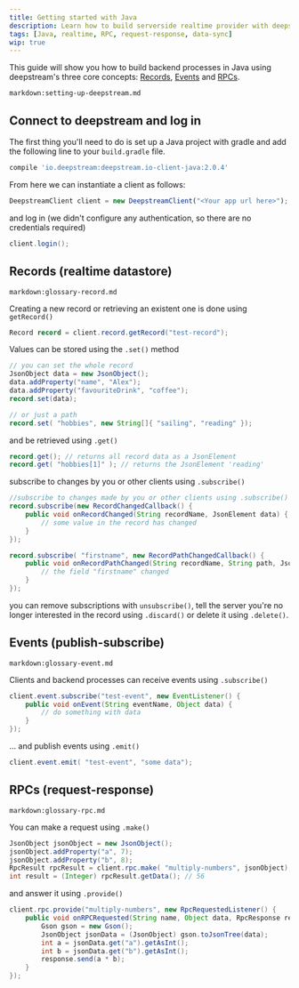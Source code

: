 ```yaml
---
title: Getting started with Java
description: Learn how to build serverside realtime provider with deepstream and Java
tags: [Java, realtime, RPC, request-response, data-sync]
wip: true
---
```


This guide will show you how to build backend processes in Java using deepstream's three core concepts: [Records](/tutorials/guides/records/), [Events](/tutorials/guides/events/) and [RPCs](/tutorials/guides/remote-procedure-calls/).

`markdown:setting-up-deepstream.md`

## Connect to deepstream and log in

The first thing you'll need to do is set up a Java project with gradle and add the following line to your `build.gradle` file.

```bash
compile 'io.deepstream:deepstream.io-client-java:2.0.4'
```

From here we can instantiate a client as follows:

```javascript
DeepstreamClient client = new DeepstreamClient("<Your app url here>");
```

and log in (we didn't configure any authentication, so there are no credentials required)

```java
client.login();
```

## Records (realtime datastore)

`markdown:glossary-record.md`

Creating a new record or retrieving an existent one is done using `getRecord()`

```java
Record record = client.record.getRecord("test-record");
```

Values can be stored using the `.set()` method

```java
// you can set the whole record
JsonObject data = new JsonObject();
data.addProperty("name", "Alex");
data.addProperty("favouriteDrink", "coffee");
record.set(data);

// or just a path
record.set( "hobbies", new String[]{ "sailing", "reading" });
```

and be retrieved using `.get()`

```java
record.get(); // returns all record data as a JsonElement
record.get( "hobbies[1]" ); // returns the JsonElement 'reading'
```

subscribe to changes by you or other clients using `.subscribe()`

```java
//subscribe to changes made by you or other clients using .subscribe()
record.subscribe(new RecordChangedCallback() {
    public void onRecordChanged(String recordName, JsonElement data) {
        // some value in the record has changed
    }
});

record.subscribe( "firstname", new RecordPathChangedCallback() {
    public void onRecordPathChanged(String recordName, String path, JsonElement data) {
        // the field "firstname" changed
    }
});
```

you can remove subscriptions with `unsubscribe()`, tell the server you're no longer interested in the record using `.discard()` or delete it using `.delete()`.

## Events (publish-subscribe)
`markdown:glossary-event.md`

Clients and backend processes can receive events using `.subscribe()`

```java
client.event.subscribe("test-event", new EventListener() {
    public void onEvent(String eventName, Object data) {
        // do something with data
    }
});
```

... and publish events using `.emit()`

```java
client.event.emit( "test-event", "some data");
```

## RPCs (request-response)
`markdown:glossary-rpc.md`

You can make a request using `.make()`

```java
JsonObject jsonObject = new JsonObject();
jsonObject.addProperty("a", 7);
jsonObject.addProperty("b", 8);
RpcResult rpcResult = client.rpc.make( "multiply-numbers", jsonObject);
int result = (Integer) rpcResult.getData(); // 56
```

and answer it using `.provide()`

```java
client.rpc.provide("multiply-numbers", new RpcRequestedListener() {
    public void onRPCRequested(String name, Object data, RpcResponse response) {
        Gson gson = new Gson();
        JsonObject jsonData = (JsonObject) gson.toJsonTree(data);
        int a = jsonData.get("a").getAsInt();
        int b = jsonData.get("b").getAsInt();
        response.send(a * b);
    }
});
```

